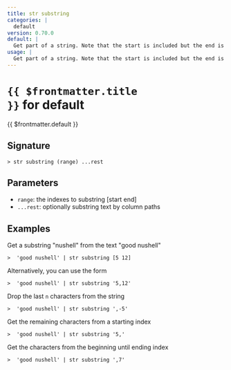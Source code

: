 ```yaml
---
title: str substring
categories: |
  default
version: 0.70.0
default: |
  Get part of a string. Note that the start is included but the end is excluded, and that the first character of a string is index 0.
usage: |
  Get part of a string. Note that the start is included but the end is excluded, and that the first character of a string is index 0.
---
```


# <code>{{ $frontmatter.title }}</code> for default

<div class='command-title'>{{ $frontmatter.default }}</div>

## Signature

```> str substring (range) ...rest```

## Parameters

 -  `range`: the indexes to substring [start end]
 -  `...rest`: optionally substring text by column paths

## Examples

Get a substring "nushell" from the text "good nushell"
```shell
>  'good nushell' | str substring [5 12]
```

Alternatively, you can use the form
```shell
>  'good nushell' | str substring '5,12'
```

Drop the last `n` characters from the string
```shell
>  'good nushell' | str substring ',-5'
```

Get the remaining characters from a starting index
```shell
>  'good nushell' | str substring '5,'
```

Get the characters from the beginning until ending index
```shell
>  'good nushell' | str substring ',7'
```
